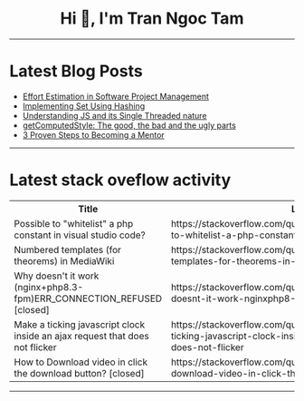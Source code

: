 <h1 align="center">Hi 👋, I'm Tran Ngoc Tam</h1>

---

# Latest Blog Posts 
<!-- BLOG-POST-LIST:START -->
- [Effort Estimation in Software Project Management](https://dev.to/abedin022/effort-estimation-in-software-project-management-4m78)
- [Implementing Set Using Hashing](https://dev.to/paulike/implementing-set-using-hashing-1pm7)
- [Understanding JS and its Single Threaded nature](https://dev.to/tushar_pal/understanding-js-and-its-single-threaded-nature-13j)
- [getComputedStyle: The good, the bad and the ugly parts](https://dev.to/nikneym/getcomputedstyle-the-good-the-bad-and-the-ugly-parts-1l34)
- [3 Proven Steps to Becoming a Mentor](https://dev.to/aws-builders/3-proven-steps-to-becoming-a-mentor-628)
<!-- BLOG-POST-LIST:END -->

---

# Latest stack oveflow activity
<table>
  <tr><th>Title</th><th>Link</th></tr>
  <!-- STACKOVERFLOW:START --><tr><td>Possible to &quot;whitelist&quot; a php constant in visual studio code?</td><td>https://stackoverflow.com/questions/78801859/possible-to-whitelist-a-php-constant-in-visual-studio-code</td></tr><tr><td>Numbered templates &lpar;for theorems&rpar; in MediaWiki</td><td>https://stackoverflow.com/questions/78801759/numbered-templates-for-theorems-in-mediawiki</td></tr><tr><td>Why doesn&#39;t it work &lpar;nginx+php8.3-fpm&rpar;ERR_CONNECTION_REFUSED [closed]</td><td>https://stackoverflow.com/questions/78801538/why-doesnt-it-work-nginxphp8-3-fpmerr-connection-refused</td></tr><tr><td>Make a ticking javascript clock inside an ajax request that does not flicker</td><td>https://stackoverflow.com/questions/78801273/make-a-ticking-javascript-clock-inside-an-ajax-request-that-does-not-flicker</td></tr><tr><td>How to Download video in click the download button? [closed]</td><td>https://stackoverflow.com/questions/78801254/how-to-download-video-in-click-the-download-button</td></tr><!-- STACKOVERFLOW:END -->
</table>

---


